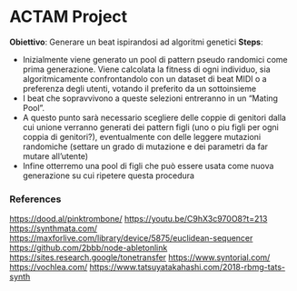 # ACTAM Project

**Obiettivo**: Generare un beat ispirandosi ad algoritmi genetici
**Steps**:
- Inizialmente viene generato un pool di pattern pseudo randomici come prima generazione.
Viene calcolata la fitness di ogni individuo, sia algoritmicamente confrontandolo con un dataset di beat MIDI o a preferenza degli utenti, votando il preferito da un sottoinsieme
- I beat che sopravvivono a queste selezioni entreranno in un “Mating Pool”.
- A questo punto sarà necessario scegliere delle coppie di genitori dalla cui unione verranno generati dei pattern figli (uno o piu figli per ogni coppia di genitori?), eventualmente con delle leggere mutazioni randomiche (settare un grado di mutazione e dei parametri da far mutare all’utente)
- Infine otterremo una pool di figli che può essere usata come nuova generazione su cui ripetere questa procedura



### References
https://dood.al/pinktrombone/
https://youtu.be/C9hX3c970O8?t=213
https://synthmata.com/
https://maxforlive.com/library/device/5875/euclidean-sequencer
https://github.com/2bbb/node-abletonlink
https://sites.research.google/tonetransfer
https://www.syntorial.com/
https://vochlea.com/
https://www.tatsuyatakahashi.com/2018-rbmg-tats-synth
